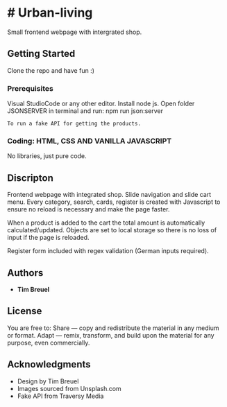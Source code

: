 # # Urban-living

Small frontend webpage with intergrated shop.

## Getting Started

Clone the repo and have fun :)

### Prerequisites

Visual StudioCode or any other editor.
Install node js.
Open folder JSONSERVER in terminal and run:
npm run json:server

```
To run a fake API for getting the products.
```

### Coding: HTML, CSS AND VANILLA JAVASCRIPT

No libraries, just pure code.

## Discripton

Frontend webpage with integrated shop. Slide navigation and slide cart menu. Every category, search, cards, register is created with Javascript to ensure no reload is necessary and make the page faster.

When a product is added to the cart the total amount is automatically calculated/updated.
Objects are set to local storage so there is no loss of input if the page is reloaded.

Register form included with regex validation (German inputs required).

## Authors

- **Tim Breuel**

## License

You are free to:
Share — copy and redistribute the material in any medium or format.
Adapt — remix, transform, and build upon the material
for any purpose, even commercially.

## Acknowledgments

- Design by Tim Breuel
- Images sourced from Unsplash.com
- Fake API from Traversy Media
